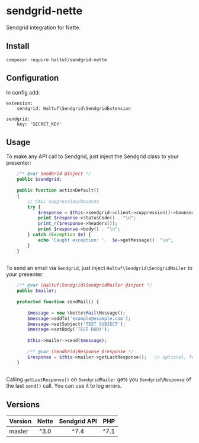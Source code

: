 # sendgrid-nette
Sendgrid integration for Nette.

## Install
```
composer require haltuf/sendgrid-nette
```

## Configuration
In config add:

```
extension:
    sendgrid: Haltuf\Sendgrid\SendgridExtension

sendgrid:
    key: 'SECRET_KEY'
```

## Usage
To make any API call to Sendgrid, just inject the Sendgrid class to your presenter:

```php
    /** @var SendGrid @inject */
    public $sendgrid;
	
    public function actionDefault()
    {
        // CALL suppression/bounces
        try {
            $response = $this->sendgrid->client->suppression()->bounces()->get();
            print $response->statusCode() . "\n";
            print_r($response->headers());
            print $response->body() . "\n";
        } catch (Exception $e) {
            echo 'Caught exception: '.  $e->getMessage(). "\n";
        }
    }
	
```

To send an email via `Sendgrid`, just inject `Haltuf\Sendgrid\SendgridMailer` to your presenter:

```php
    /** @var \Haltuf\Sendgrid\SendgridMailer @inject */
    public $mailer;
	
    protected function sendMail() {
        
        $message = new \Nette\Mail\Message();
        $message->addTo('example@example.com');
        $message->setSubject('TEST SUBJECT');
        $message->setBody('TEST BODY');
        
        $this->mailer->send($message);
        
        /** @var \SendGrid\Response $response */
        $response = $this->mailer->getLastResponse();   // optional, for error logging
    }
	
```

Calling `getLastResponse()` on `SendgridMailer` gets you `Sendgrid\Response` of the last `send()` call. You can use it to log errors.

## Versions

|Version|Nette|Sendgrid API|PHP
|---|:---:|:---:|:---:|
|master|^3.0|^7.4|^7.1